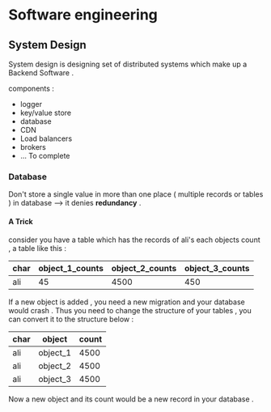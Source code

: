 # Software engineering

## System Design 

System design is designing set of distributed systems which make up 
a Backend Software .

components : 
* logger
* key/value store
* database
* CDN
* Load balancers
* brokers
* ... To complete

### Database 

Don't store a single value in more than one place ( multiple records or tables ) in database --> it denies **redundancy** .

#### A Trick 
consider you have a table which has the records of ali's each objects count , a table like this : 
 
| char  | object_1_counts | object_2_counts | object_3_counts |
|-------|-----------------|-----------------|-----------------|
|  ali  |     45          |     4500        |     450         |

If a new object is added , you need a new migration and your database would crash . 
Thus you need to change the structure of your tables , you can convert it to the structure below : 

| char  |      object       | count   |
|-------|-------------------|---------|
|  ali  |     object_1      |  4500   |
|  ali  |     object_2      |  4500   |
|  ali  |     object_3      |  4500   |

Now a new object and its count would be a new record in your database . 
